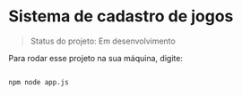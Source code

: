 <h1>Sistema de cadastro de jogos</h1>

> Status do projeto: Em desenvolvimento

Para rodar esse projeto na sua máquina, digite:

```

npm node app.js
```
